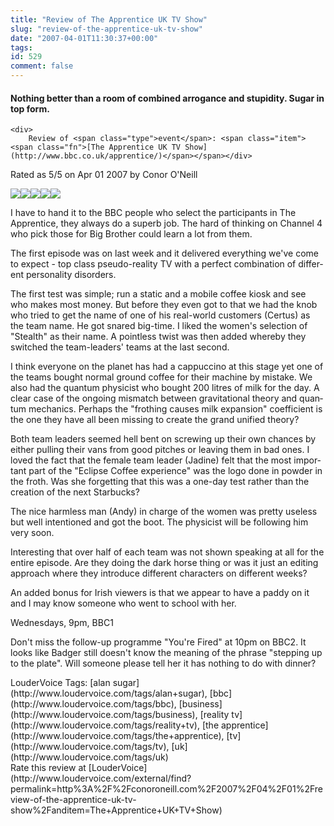 ```yaml
---
title: "Review of The Apprentice UK TV Show"
slug: "review-of-the-apprentice-uk-tv-show"
date: "2007-04-01T11:30:37+00:00"
tags:
id: 529
comment: false
---
```


<div lang="en" class="hreview">

#### Nothing better than a room of combined arrogance and stupidity. Sugar in top form.

    <div>
        Review of <span class="type">event</span>: <span class="item"><span class="fn">[The Apprentice UK TV Show](http://www.bbc.co.uk/apprentice/)</span></span></div> 
Rated as <span class="rating">5</span>/5 on <span class="dtreviewed">Apr 01 2007</span> by <span class="reviewer vcard"><span class="fn">Conor O'Neill</span></span>
    <div><span class="stars" title="5">![](http://beta.loudervoice.com/static/images/small-star.png)![](http://beta.loudervoice.com/static/images/small-star.png)![](http://beta.loudervoice.com/static/images/small-star.png)![](http://beta.loudervoice.com/static/images/small-star.png)![](http://beta.loudervoice.com/static/images/small-star.png)</span></div>
    <div class="description">

I have to hand it to the BBC people who select the participants in The Apprentice, they always do a superb job. The hard of thinking on Channel 4 who pick those for Big Brother could learn a lot from them.

The first episode was on last week and it delivered everything we've come to expect - top class pseudo-reality TV with a perfect combination of different personality disorders.

The first test was simple; run a static and a mobile coffee kiosk and see who makes most money. But before they even got to that we had the knob who tried to get the name of one of his real-world customers (Certus) as the team name. He got snared big-time. I liked the women's selection of "Stealth" as their name. A pointless twist was then added whereby they switched the team-leaders' teams at the last second.

I think everyone on the planet has had a cappuccino at this stage yet one of the teams bought normal ground coffee for their machine by mistake. We also had the quantum physicist who bought 200 litres of milk for the day. A clear case of the ongoing mismatch between gravitational theory and quantum mechanics. Perhaps the "frothing causes milk expansion" coefficient is the one they have all been missing to create the grand unified theory?

Both team leaders seemed hell bent on screwing up their own chances by either pulling their vans from good pitches or leaving them in bad ones. I loved the fact that the female team leader (Jadine) felt that the most important part of the "Eclipse Coffee experience" was the logo done in powder in the froth. Was she forgetting that this was a one-day test rather than the creation of the next Starbucks?

The nice harmless man (Andy) in charge of the women was pretty useless but well intentioned and got the boot. The physicist will be following him very soon.

Interesting that over half of each team was not shown speaking at all for the entire episode. Are they doing the dark horse thing or was it just an editing approach where they introduce different characters on different weeks?

An added bonus for Irish viewers is that we appear to have a paddy on it and I may know someone who went to school with her.

Wednesdays, 9pm, BBC1

Don't miss the follow-up programme "You're Fired" at 10pm on BBC2\. It looks like Badger still doesn't know the meaning of the phrase "stepping up to the plate". Will someone please tell her it has nothing to do with dinner?
</div>
    <div class="review_tags">LouderVoice Tags: [alan sugar](http://www.loudervoice.com/tags/alan+sugar), [bbc](http://www.loudervoice.com/tags/bbc), [business](http://www.loudervoice.com/tags/business), [reality tv](http://www.loudervoice.com/tags/reality+tv), [the apprentice](http://www.loudervoice.com/tags/the+apprentice), [tv](http://www.loudervoice.com/tags/tv), [uk](http://www.loudervoice.com/tags/uk)</div>
    <div class="rate">Rate this review at [LouderVoice](http://www.loudervoice.com/external/find?permalink=http%3A%2F%2Fconoroneill.com%2F2007%2F04%2F01%2Freview-of-the-apprentice-uk-tv-show%2Fanditem=The+Apprentice+UK+TV+Show)</div>
</div>
